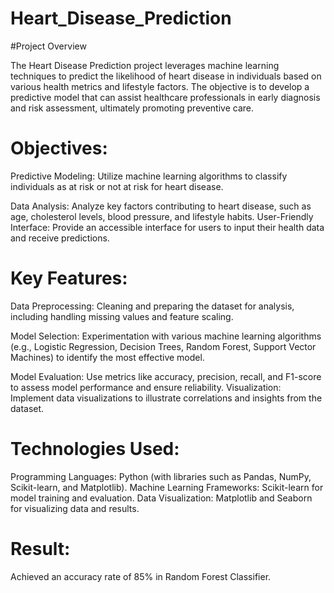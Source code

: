 # Heart_Disease_Prediction

#Project Overview

The Heart Disease Prediction project leverages machine learning techniques to predict the likelihood of heart disease in individuals based on various health metrics and lifestyle factors. The objective is to develop a predictive model that can assist healthcare professionals in early diagnosis and risk assessment, ultimately promoting preventive care.

# Objectives:

Predictive Modeling: Utilize machine learning algorithms to classify individuals as at risk or not at risk for heart disease.

Data Analysis: Analyze key factors contributing to heart disease, such as age, cholesterol levels, blood pressure, and lifestyle habits.
User-Friendly Interface: Provide an accessible interface for users to input their health data and receive predictions.

# Key Features:

Data Preprocessing: Cleaning and preparing the dataset for analysis, including handling missing values and feature scaling.

Model Selection: Experimentation with various machine learning algorithms (e.g., Logistic Regression, Decision Trees, Random Forest, Support Vector Machines) to identify the most effective model.

Model Evaluation: Use metrics like accuracy, precision, recall, and F1-score to assess model performance and ensure reliability.
Visualization: Implement data visualizations to illustrate correlations and insights from the dataset.

# Technologies Used:

Programming Languages: Python (with libraries such as Pandas, NumPy, Scikit-learn, and Matplotlib).
Machine Learning Frameworks: Scikit-learn for model training and evaluation.
Data Visualization: Matplotlib and Seaborn for visualizing data and results.

# Result:

Achieved an accuracy rate of 85% in Random Forest Classifier.
